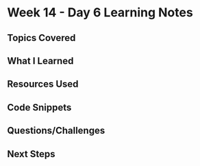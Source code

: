 # Week 14 - Day 6 Learning Notes

## Topics Covered

## What I Learned

## Resources Used

## Code Snippets

## Questions/Challenges

## Next Steps
